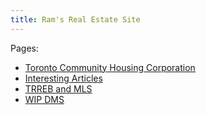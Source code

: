 ```yaml
---
title: Ram's Real Estate Site
---
```



Pages:  
- [Toronto Community Housing Corporation](toronto-community-housing-corporation.html)
- [Interesting Articles](interesting-articles.html)  
- [TRREB and MLS](trreb-mls.html)  
- [WIP DMS](wip.html)  
